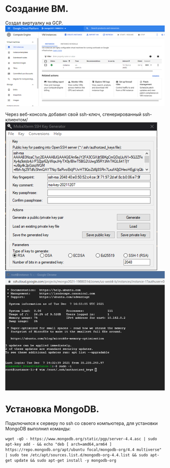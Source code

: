 # Создание ВМ.

Создал виртуалку на GCP.
![alt text](https://github.com/kot-mechanic/mongodb_otus/blob/main/screen/2021-12-07%2019_23_44-Window.png)

Через веб-консоль добавил свой ssh-ключ, сгенерированный ssh-клиентом/
![alt text](https://github.com/kot-mechanic/mongodb_otus/blob/main/screen/2021-12-07%2019_50_58-Window.png)
![alt text](https://github.com/kot-mechanic/mongodb_otus/blob/main/screen/2021-12-07%2019_55_52-Window.png)

# Установка MongoDB.
Подключился к серверу по ssh со своего компьютера, для установки MongoDB выполнил команды:

```wget -qO - https://www.mongodb.org/static/pgp/server-4.4.asc | sudo apt-key add - && echo "deb [ arch=amd64,arm64 ] https://repo.mongodb.org/apt/ubuntu focal/mongodb-org/4.4 multiverse" | sudo tee /etc/apt/sources.list.d/mongodb-org-4.4.list && sudo apt-get update && sudo apt-get install -y mongodb-org```
